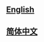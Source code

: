 ## <a href='https://mmaction2.readthedocs.io/en/latest/'>English</a>

## <a href='https://mmaction2.readthedocs.io/zh_CN/1.x/'>简体中文</a>
